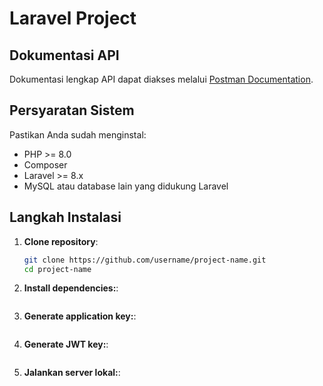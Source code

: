 # Laravel Project

## Dokumentasi API

Dokumentasi lengkap API dapat diakses melalui [Postman Documentation](https://documenter.getpostman.com/view/25158338/2sA3s3FqJ7).

## Persyaratan Sistem

Pastikan Anda sudah menginstal:
- PHP >= 8.0
- Composer
- Laravel >= 8.x
- MySQL atau database lain yang didukung Laravel

## Langkah Instalasi

1. **Clone repository**:
   ```bash
   git clone https://github.com/username/project-name.git
   cd project-name

2. **Install dependencies:**:
   ```composer install

3. **Generate application key:**:
   ```php artisan key:generate

4. **Generate JWT key:**:
   ```php artisan jwt:secret

5. **Jalankan server lokal:**:
   ```php artisan serve